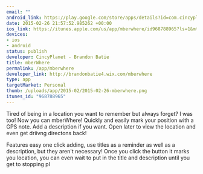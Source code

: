 ```yaml
--- 
email: ""
android_link: https://play.google.com/store/apps/details?id=com.cincyplanet.mberwhere
date: 2015-02-26 21:57:52.985262 +00:00
ios_link: https://itunes.apple.com/us/app/mberwhere/id968788965?ls=1&mt=8
devices: 
- ios
- android
status: publish
developer: CincyPlanet - Brandon Batie
title: mberWhere
permalink: /app/mberwhere
developer_link: http://brandonbatie4.wix.com/mberwhere
type: app
targetMarket: Personal
thumb: /uploads/app/2015-02/2015-02-26-mberwhere.png
itunes_id: "968788965"
---
```


Tired of being in a location you want to remember but always forget? I was too! Now you can mberWhere!
Quickly and easily mark your position with a GPS note.
Add a description if you want.
Open later to view the location and even get driivng directons back!

Features easy one click adding, use titles as a reminder as well as a description, but they aren't necessary!
Once you click the button it marks you location, you can even wait to put in the title and description until you get to stopping pl
